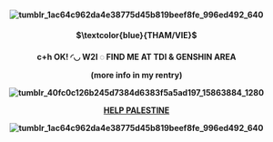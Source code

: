 <h4 align="center">   


![tumblr_1ac64c962da4e38775d45b819beef8fe_996ed492_640](https://github.com/user-attachments/assets/07a6de11-2d10-4137-8c89-40c1342bed2f)

<h4 align="center">     

<h4 align="center">  $\textcolor{blue}{THAM/VIE}$
<h4 align="center">  c+h OK! ◜◡ W2I    ◌   FIND ME AT TDI & GENSHIN AREA


(more info in my rentry)

  


![tumblr_40fc0c126b245d7384d6383f5a5ad197_15863884_1280](https://github.com/user-attachments/assets/674d13a7-6ea4-4c3f-8947-e0057d161c82)


 **[HELP PALESTINE](https://arab.org/click-to-help/palestine/)**

   

![tumblr_1ac64c962da4e38775d45b819beef8fe_996ed492_640](https://github.com/user-attachments/assets/41b9d1d4-c150-4105-a244-5e63ba82325f)
